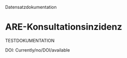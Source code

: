 Datensatzdokumentation  
# ARE-Konsultationsinzidenz  

TESTDOKUMENTATION

DOI: Currently/no/DOI/available